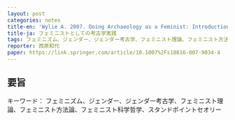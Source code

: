 ```yaml
---
layout: post
categories: notes
title-en: 'Wylie A. 2007. Doing Archaeology as a Feminist: Introduction'
title-ja: フェミニストとしての考古学実践
tags: フェミニズム、ジェンダー、ジェンダー考古学、フェミニスト理論、フェミニスト方法論、フェミニスト科学哲学、スタンドポイントセオリー、フィールドワーク
reporter: 西原和代
paper: https://link.springer.com/article/10.1007%2Fs10816-007-9034-4
---
```


## 要旨

キーワード： フェミニズム、ジェンダー、ジェンダー考古学、フェミニスト理論、フェミニスト方法論、フェミニスト科学哲学、スタンドポイントセオリー
